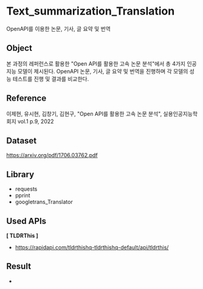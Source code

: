 # Text_summarization_Translation

OpenAPI를 이용한 논문, 기사, 글 요약 및 번역

## Object
본 과정의 레퍼런스로 활용한 "Open API를 활용한 고속 논문 분석"에서 총 4가지 인공지능 모델이 제시된다.
OpenAPI 논문, 기사, 글 요약 및 번역을 진행하며 각 모델의 성능 테스트를 진행 및 결과를 비교한다. 

## Reference

이제현, 유시현, 김창기, 김현구, "Open API를 활용한 고속 논문 분석",
실용인공지능학회지 vol.1 p.9, 2022

## Dataset

https://arxiv.org/pdf/1706.03762.pdf

## Library

- requests
- pprint
- googletrans_Translator

## Used APIs

**[ TLDRThis ]**
- https://rapidapi.com/tldrthishq-tldrthishq-default/api/tldrthis/

## Result

- 
